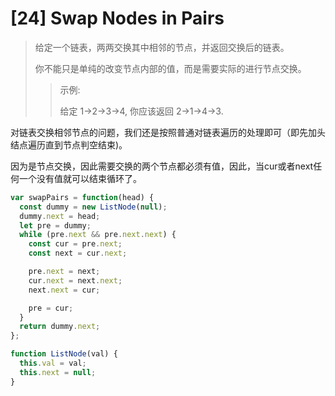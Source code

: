 # [24] Swap Nodes in Pairs

>给定一个链表，两两交换其中相邻的节点，并返回交换后的链表。
>
>你不能只是单纯的改变节点内部的值，而是需要实际的进行节点交换。
>
>>示例:
>>
>>给定 1->2->3->4, 你应该返回 2->1->4->3.

对链表交换相邻节点的问题，我们还是按照普通对链表遍历的处理即可（即先加头结点遍历直到节点判空结束)。

因为是节点交换，因此需要交换的两个节点都必须有值，因此，当cur或者next任何一个没有值就可以结束循环了。

```js
var swapPairs = function(head) {
  const dummy = new ListNode(null);
  dummy.next = head;
  let pre = dummy;
  while (pre.next && pre.next.next) {
    const cur = pre.next;
    const next = cur.next;

    pre.next = next;
    cur.next = next.next;
    next.next = cur;

    pre = cur;
  }
  return dummy.next;
};

function ListNode(val) {
  this.val = val;
  this.next = null;
}
```
